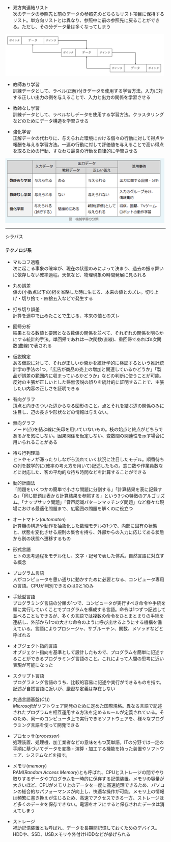 - 双方向連結リスト  
次のデータの参照先と前のデータの参照先のどちらもリスト項目に保持するリスト。単方向リストとは異なり、参照中に前の参照先に戻ることができる。ただし、その分データ量は多くなってしまう

<img width="500" alt="" src="./images/双方向連結リスト.png">

- 教師あり学習  
訓練データとして、ラベル(正解)付きデータを使用する学習方法。入力に対する正しい出力の例を与えることで、入力と出力の関係を学習させる

- 教師なし学習  
訓練データとして、ラベルなしデータを使用する学習方法。クラスタリングなどのためにデータ構造を学習させる

- 強化学習  
正解データの代わりに、与えられた環境における個々の行動に対して得点や報酬を与える学習方法。一連の行動に対して評価値を与えることで高い得点を取るための行動、すなわち最良の行動を自律的に学習させる

<img width="500" alt="" src="./images/機械学習.png">

---
シラバス

### `テクノロジ系`

- マルコフ過程  
次に起こる事象の確率が、現在の状態のみによって決まり、過去の振る舞いに依存しない確率過程。天気など、物理現象の時間発展に見られる

- 丸め誤差  
値の(小数点以下の)桁を省略した時に生じる、本来の値とのズレ。切り上げ・切り捨て・四捨五入などで発生する

- 打ち切り誤差  
計算を途中で止めたことで生じる、本来の値とのズレ

- 回帰分析  
結果となる数値と要因となる数値の関係を並べて、それぞれの関係を明らかにする統計的手法。単回帰であれは一次関数(直線)、重回帰であればn次関数(曲線)で表される

- 仮説検定  
ある仮説に対して、それが正しいか否かを統計学的に検証するという推計統計学の手法の1つ。「広告が商品の売上の増加と関連しているかどうか」「製品が誤差の範囲内に収まっているかどうか」などの判断に使うことが可能。反対の主張が正しいとした帰無仮説の誤りを統計的に証明することで、主張したい内容の正しさを証明できる

- 有向グラフ  
頂点と向きのついた辺からなる図形のこと。点とそれを結ぶ辺の関係のみに注目し、辺の長さや形状などの情報は与えない。

- 無向グラフ  
ノード(点)を結ぶ線に矢印を用いていないもの。枝の始点と終点がどちらであるかを気にしない。因果関係を仮定しない、変数間の関連性を示す場合に用いられることがある

- 待ち行列理論  
ヒトやモノが滞ったりしながら流れていく状況に注目したモデル。順番待ちの列を数学的に(確率の考え方を用いて)記述したもの。窓口数や作業員数などに対応した、客の平均的な待ち時間などを計算することができる

- 動的計画法  
「問題をいくつかの簡単で小さな問題に分割する」「計算結果を表に記録する」「同じ問題は表から計算結果を参照する」という3つの特徴のアルゴリズム。「ナップサック問題」「音声認識パターンマッチング問題」など様々な現場における最適化問題まで、広範囲の問題を解くのに役立つ

- オートマトン(*automaton*)  
計算機の構造や動作を抽象化した数理モデルの1つで、内部に固有の状態と、状態を変化させる規則の集合を持ち、外部からの入力に応じてある状態から別の状態へ遷移するもの

- 形式言語  
ヒトの思考過程をモデル化し、文字・記号で表した体系。自然言語に対立する概念

- プログラム言語  
人がコンピュータを思い通りに動かすために必要となる、コンピュータ専用の言語。CPUが判別できるのは0と1のみ

- 手続型言語  
プログラミング言語の分類の1つで、コンピュータが実行すべき命令や手続を順に実行していくことでプログラムを構成する言語。命令は1つずつ記述して並べることもできるが、多くの言語では複数の命令をひとまとまりの手続を連結し、外部から1つの大きな命令のように呼び出せるようにする機構を備えている。言語によりプロシージャ、サブルーチン、関数、メソッドなどと呼ばれる

- オブジェクト指向言語  
オブジェクト指向を基準として設計したもので、プログラムを簡単に記述することができるプログラミング言語のこと。これによって人間の思考に近い表現が可能になった

- スクリプト言語  
プログラミング言語のうち、比較的容易に記述や実行ができるものを指す。記述が自然言語に近いが、厳密な定義は存在しない

- 共通言語基盤(*CLI*)  
*Microsoft*がソフトウェア開発のために定めた国際規格。異なる言語で記述されたプログラムを相互運用する方法を定めるルールが定義されている。そのため、同一のコンピュータ上で実行できるソフトウェアを、様々なプログラミング言語を使って開発できる

- プロセッサ(*processor*)  
処理装置、処理機、加工業者などの意味をもつ英単語。ITの分野では一定の手順に基づいてデータを変換・演算・加工する機能を持った装置やソフトウェア、システムなどを指す。

- メモリ(*memory*)  
RAM(*Random Access Memory*)とも呼ばれ、CPUとストレージの間でやり取りするデータやプログラムを一時的に保存する記憶装置。メモリの容量が大きいほど、CPUがメモリ上のデータを一度に高速処理できるため、パソコンの総合的なパフォーマンスが向上し、快適な操作が可能。メモリ上の情報は頻繁に書き換えが生じるため、高速でアクセスできる一方、ストレージほど多くのデータを保存できない。電源をオフにすると保存されたデータは消えてしまう

- ストレージ  
補助記憶装置とも呼ばれ、データを長期間記憶しておくためのデバイス。HDDや、SSD、USBメモリや外付けHDDなどが挙げられる
